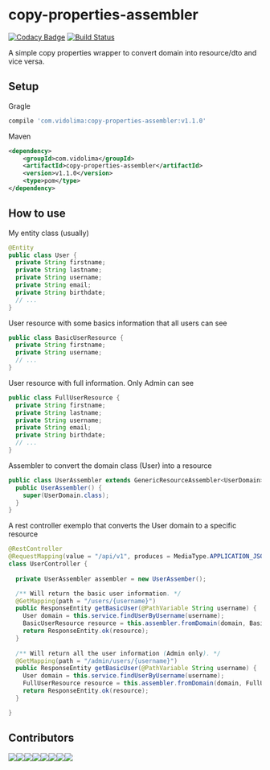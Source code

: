 # copy-properties-assembler

[![Codacy Badge](https://api.codacy.com/project/badge/Grade/18f61bb26a6046d29f679aeb2f6d7cf5)](https://app.codacy.com/app/marcosvidolin/copy-properties-assembler?utm_source=github.com&utm_medium=referral&utm_content=marcosvidolin/copy-properties-assembler&utm_campaign=Badge_Grade_Dashboard)
[![Build Status](https://travis-ci.org/marcosvidolin/copy-properties-assembler.svg?branch=master)](https://travis-ci.org/marcosvidolin/copy-properties-assembler)

A simple copy properties wrapper to convert domain into resource/dto and vice versa.

## Setup

Gragle

```groovy
compile 'com.vidolima:copy-properties-assembler:v1.1.0'
```

Maven

```xml
<dependency>
	<groupId>com.vidolima</groupId>
	<artifactId>copy-properties-assembler</artifactId>
	<version>v1.1.0</version>
	<type>pom</type>
</dependency>
```

## How to use

My entity class (usually) 
```java
@Entity
public class User {
  private String firstname;
  private String lastname;
  private String username;
  private String email;
  private String birthdate;
  // ...
}
```

User resource with some basics information that all users can see 
```java
public class BasicUserResource {
  private String firstname;
  private String username;
  // ...
}
```

User resource with full information. Only Admin can see 
```java
public class FullUserResource {
  private String firstname;
  private String lastname;
  private String username;
  private String email;
  private String birthdate;
  // ...
}
```

Assembler to convert the domain class (User) into a resource 
```java
public class UserAssembler extends GenericResourceAssembler<UserDomain> {
  public UserAssembler() {
    super(UserDomain.class);
  }
}
```

A rest controller exemplo that converts the User domain to a specific resource
```java
@RestController
@RequestMapping(value = "/api/v1", produces = MediaType.APPLICATION_JSON_VALUE)
class UserController {
  
  private UserAssembler assembler = new UserAssember();

  /** Will return the basic user information. */
  @GetMapping(path = "/users/{username}")
  public ResponseEntity getBasicUser(@PathVariable String username) {
    User domain = this.service.findUserByUsername(username);
    BasicUserResource resource = this.assembler.fromDomain(domain, BasicUserResource.class);
    return ResponseEntity.ok(resource);
  }
  
  /** Will return all the user information (Admin only). */
  @GetMapping(path = "/admin/users/{username}")
  public ResponseEntity getBasicUser(@PathVariable String username) {
    User domain = this.service.findUserByUsername(username);
    FullUserResource resource = this.assembler.fromDomain(domain, FullUserResource.class);
    return ResponseEntity.ok(resource);
  }

}
```

## Contributors

[![](https://sourcerer.io/fame/marcosvidolin/marcosvidolin/copy-properties-assembler/images/0)](https://sourcerer.io/fame/marcosvidolin/marcosvidolin/copy-properties-assembler/links/0)[![](https://sourcerer.io/fame/marcosvidolin/marcosvidolin/copy-properties-assembler/images/1)](https://sourcerer.io/fame/marcosvidolin/marcosvidolin/copy-properties-assembler/links/1)[![](https://sourcerer.io/fame/marcosvidolin/marcosvidolin/copy-properties-assembler/images/2)](https://sourcerer.io/fame/marcosvidolin/marcosvidolin/copy-properties-assembler/links/2)[![](https://sourcerer.io/fame/marcosvidolin/marcosvidolin/copy-properties-assembler/images/3)](https://sourcerer.io/fame/marcosvidolin/marcosvidolin/copy-properties-assembler/links/3)[![](https://sourcerer.io/fame/marcosvidolin/marcosvidolin/copy-properties-assembler/images/4)](https://sourcerer.io/fame/marcosvidolin/marcosvidolin/copy-properties-assembler/links/4)[![](https://sourcerer.io/fame/marcosvidolin/marcosvidolin/copy-properties-assembler/images/5)](https://sourcerer.io/fame/marcosvidolin/marcosvidolin/copy-properties-assembler/links/5)[![](https://sourcerer.io/fame/marcosvidolin/marcosvidolin/copy-properties-assembler/images/6)](https://sourcerer.io/fame/marcosvidolin/marcosvidolin/copy-properties-assembler/links/6)[![](https://sourcerer.io/fame/marcosvidolin/marcosvidolin/copy-properties-assembler/images/7)](https://sourcerer.io/fame/marcosvidolin/marcosvidolin/copy-properties-assembler/links/7)
